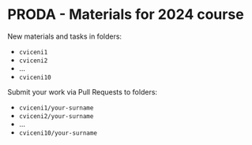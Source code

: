 # PRODA - Materials for 2024 course

New materials and tasks in folders:
- `cviceni1`
- `cviceni2`
- ...
- `cviceni10`

Submit your work via Pull Requests to folders:
- `cviceni1/your-surname`
- `cviceni2/your-surname`
- ...
- `cviceni10/your-surname`
